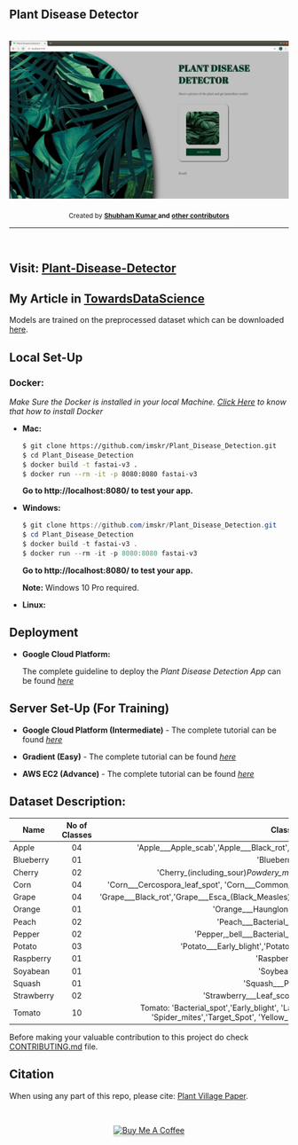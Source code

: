 ## Plant Disease Detector
<br>
<img src="app/static/SS.png">
<br>
<p align="center">
  <sub>
    Created by 
    <a href="https://github.com/imskr">
      <strong>Shubham Kumar </strong>
    </a>
    <strong>and</strong>
    <a href="https://github.com/imskr/Plant_Disease_Detection/graphs/contributors">
      <strong>other contributors</strong>
    </a>
  </sub>
</p>
<hr noshade>
<br>

## Visit: [Plant-Disease-Detector](http://plantdisease.ap-south-1.elasticbeanstalk.com/)

## My Article in [TowardsDataScience](https://t.co/iVmRCeUiDI?amp=1)

Models are trained on the preprocessed dataset which can be downloaded [here](https://drive.google.com/open?id=0B_voCy5O5sXMTFByemhpZllYREU).

## Local Set-Up
### Docker:
*Make Sure the Docker is installed in your local Machine. [Click Here](https://docs.docker.com/install/) to know that how to install Docker*
- **Mac:**
  ```bash
  $ git clone https://github.com/imskr/Plant_Disease_Detection.git
  $ cd Plant_Disease_Detection
  $ docker build -t fastai-v3 .
  $ docker run --rm -it -p 8080:8080 fastai-v3
  ```
  **Go to http://localhost:8080/ to test your app.**

- **Windows:**
  ```PowerShell or Command Prompt
  $ git clone https://github.com/imskr/Plant_Disease_Detection.git
  $ cd Plant_Disease_Detection
  $ docker build -t fastai-v3 .
  $ docker run --rm -it -p 8080:8080 fastai-v3
  ```
  **Go to http://localhost:8080/ to test your app.**
  
  **Note:** Windows 10 Pro required.
    
- **Linux:**

## Deployment

- **Google Cloud Platform:**
  
  The complete guideline to deploy the *Plant Disease Detection App* can be found [*here*](./deployment_guide/gcp_deployment.md)


## Server Set-Up  (For Training)
- **Google Cloud Platform (Intermediate)** - The complete tutorial can be found [*here*](https://course.fast.ai/start_gcp.html)

- **Gradient (Easy)** -  The complete tutorial can be found [*here*](https://course.fast.ai/start_gradient.html)

- **AWS EC2 (Advance)** - The complete tutorial can be found [*here*](https://course.fast.ai/start_aws.html)

## Dataset Description:

|Name           | No of Classes | Class Names
| ------------- |:-------------:|:-----------------:|
| Apple     |     04        | 'Apple___Apple_scab','Apple___Black_rot','Apple___Cedar_apple_rust' 'Apple___healthy' |
| Blueberry |     01        | 'Blueberry___healthy' |
| Cherry    |     02        | 'Cherry_(including_sour)_Powdery_mildew', 'Cherry_(including_sour)_healthy' |
| Corn      |     04        | 'Corn___Cercospora_leaf_spot', 'Corn___Common_rust','Corn___Northern_Leaf_Blight','Corn___healthy' |
| Grape     |     04        | 'Grape___Black_rot','Grape___Esca_(Black_Measles)','Leaf_blight_(Isariopsis_Leaf_Spot)','Grape___healthy' |
| Orange    |     01        | 'Orange___Haunglongbing_(Citrus_greening)' |
| Peach     |     02        | 'Peach___Bacterial_spot','Peach___healthy' |
| Pepper    |     02        | 'Pepper,_bell___Bacterial_spot','Pepper,_bell___healthy' |
| Potato    |     03        | 'Potato___Early_blight','Potato___Late_blight','Potato___healthy' |
| Raspberry |     01        | 'Raspberry___healthy' |
| Soyabean  |     01        | 'Soybean___healthy' |
| Squash    |     01        | 'Squash___Powdery_mildew' |
| Strawberry|     02        | 'Strawberry___Leaf_scorch','Strawberry___healthy' |
| Tomato    |     10        | Tomato: 'Bacterial_spot','Early_blight', 'Late_blight', 'Leaf_Mold', 'Septoria_leaf_spot', 'Spider_mites','Target_Spot', 'Yellow_Leaf_Curl_Virus', 'Mosaic_virus', 'Healthy' |

Before making your valuable contribution to this project do check [CONTRIBUTING.md](https://github.com/imskr/Plant_Disease_Detection/blob/master/CONTRIBUTING.md) file.

## Citation
When using any part of this repo, please cite: [Plant Village Paper](https://arxiv.org/abs/1511.08060).

<br>
<p align='center'>
  <a href="https://www.buymeacoffee.com/imskr" target="_blank"><img   src="https://www.buymeacoffee.com/assets/img/custom_images/orange_img.png" alt="Buy Me A Coffee" style="height: 41px !important;width: 174px !important;box-shadow: 0px 3px 2px 0px rgba(190, 190, 190, 0.5) !important;-webkit-box-shadow: 0px 3px 2px 0px rgba(190, 190, 190, 0.5) !important;" ></a>
</p>
